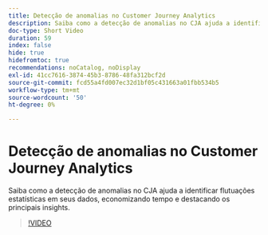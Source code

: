 ```yaml
---
title: Detecção de anomalias no Customer Journey Analytics
description: Saiba como a detecção de anomalias no CJA ajuda a identificar flutuações estatísticas em seus dados, economizando tempo e destacando os principais insights.
doc-type: Short Video
duration: 59
index: false
hide: true
hidefromtoc: true
recommendations: noCatalog, noDisplay
exl-id: 41cc7616-3874-45b3-8786-48fa312bcf2d
source-git-commit: fcd55a4fd007ec32d1bf05c431663a01fbb534b5
workflow-type: tm+mt
source-wordcount: '50'
ht-degree: 0%

---
```


# Detecção de anomalias no Customer Journey Analytics

Saiba como a detecção de anomalias no CJA ajuda a identificar flutuações estatísticas em seus dados, economizando tempo e destacando os principais insights.

<!-- 72_S106_3442453_58_anomaly-detection-in-customer-journey-analytics -->
>[!VIDEO](https://video.tv.adobe.com/v/3459731/?learn=on&enablevpops=true&captions=por_br)
